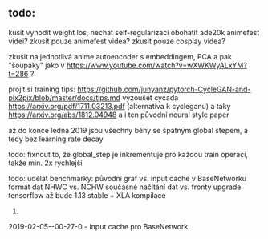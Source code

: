 ## todo:
kusit vyhodit weight los, nechat self-regularizaci
obohatit ade20k animefest videi? 
zkusit pouze animefest videa?
zkusit pouze cosplay videa?

zkusit na jednotlivá anime autoencoder s embeddingem, PCA a pak "šoupáky" jako v https://www.youtube.com/watch?v=wXWKWyALxYM?t=286 ?

projít si training tips: https://github.com/junyanz/pytorch-CycleGAN-and-pix2pix/blob/master/docs/tips.md
vyzoušet cycada https://arxiv.org/pdf/1711.03213.pdf (alternativa k cycleganu)
a taky https://arxiv.org/abs/1812.04948
a i ten původní neural style paper

až do konce ledna 2019 jsou všechny běhy se špatným global stepem, a tedy bez learning rate decay 

todo: fixnout to, že global_step je inkrementuje pro každou train operaci, takže min. 2x rychlejší

todo: udělat benchmarky:
původní graf vs. input cache v BaseNetworku
formát dat NHWC vs. NCHW
současné načítání dat vs. fronty
upgrade tensorflow až bude 1.13 stable + XLA kompilace

1.
2019-02-05--00-27-0 - input cache pro BaseNetwork
